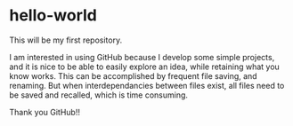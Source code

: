 # hello-world
This will be my first repository.

I am interested in using GitHub because I develop some simple projects, and it is nice to be able to easily explore
an idea, while retaining what you know works.  This can be accomplished by frequent file saving, and renaming. But when
interdependancies between files exist, all files need to be saved and recalled, which is time consuming.

Thank you GitHub!!
